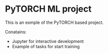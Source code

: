 # PyTORCH ML project

This is an exmple of the PyTORCH based project.

Conatains:
- Jupyter for interactive development
- Example of tasks for start training